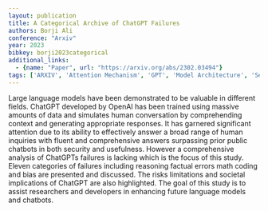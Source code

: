 ```yaml
---
layout: publication
title: A Categorical Archive of ChatGPT Failures
authors: Borji Ali
conference: "Arxiv"
year: 2023
bibkey: borji2023categorical
additional_links:
  - {name: "Paper", url: "https://arxiv.org/abs/2302.03494"}
tags: ['ARXIV', 'Attention Mechanism', 'GPT', 'Model Architecture', 'Security']
---
```

Large language models have been demonstrated to be valuable in different fields. ChatGPT developed by OpenAI has been trained using massive amounts of data and simulates human conversation by comprehending context and generating appropriate responses. It has garnered significant attention due to its ability to effectively answer a broad range of human inquiries with fluent and comprehensive answers surpassing prior public chatbots in both security and usefulness. However a comprehensive analysis of ChatGPTs failures is lacking which is the focus of this study. Eleven categories of failures including reasoning factual errors math coding and bias are presented and discussed. The risks limitations and societal implications of ChatGPT are also highlighted. The goal of this study is to assist researchers and developers in enhancing future language models and chatbots.
